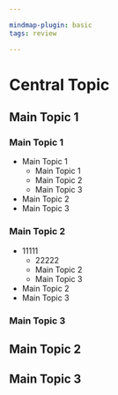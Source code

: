 ```yaml
---

mindmap-plugin: basic
tags: review

---
```


# Central Topic

## Main Topic 1

### Main Topic 1
- Main Topic 1
   - Main Topic 1
   - Main Topic 2
   - Main Topic 3
- Main Topic 2
- Main Topic 3

### Main Topic 2
- 11111
   - 22222
   - Main Topic 2
   - Main Topic 3
- Main Topic 2
- Main Topic 3

### Main Topic 3

## Main Topic 2

## Main Topic 3